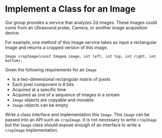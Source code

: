 # Implement a Class for an Image

Our group provides a service that analyzes 2d images. These images could come from an Ultrasound probe, Camera, or another image acquisition device.

For example, one method of this Image service takes as input a rectangular image and returns a cropped version of this image.

```
Image cropImage(const Image& image, int left, int top, int right, int bottom);
```

Given the following requirements for an `Image`
- Is a two-dimensional rectangular matrix of pixels
- Each pixel component is 8 bits
- Acquired at a specific time
- Acquired as one of a sequence of images in a stream
- `Image` objects are copyable and movable
- `Image` objects can be empty

Write a class interface and implementation this `Image`. This `Image` can be passed into an API such as `cropImage`. It is not necessary to write `cropImage` but the `Image` class should expose enough of an interface to write a `cropImage` implementation.
